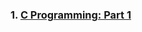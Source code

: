 
### 1. [C Programming: Part 1](https://github.com/kalpak92/System-Programming/blob/master/2.%20Introduction%20to%20C%20Programming/1.%20C%20Programming.md)
